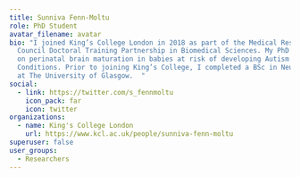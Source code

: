 ```yaml
---
title: Sunniva Fenn-Moltu
role: PhD Student
avatar_filename: avatar
bio: "I joined King’s College London in 2018 as part of the Medical Research
  Council Doctoral Training Partnership in Biomedical Sciences. My PhD focuses
  on perinatal brain maturation in babies at risk of developing Autism Spectrum
  Conditions. Prior to joining King’s College, I completed a BSc in Neuroscience
  at The University of Glasgow.  "
social:
  - link: https://twitter.com/s_fennmoltu
    icon_pack: far
    icon: twitter
organizations:
  - name: King's College London
    url: https://www.kcl.ac.uk/people/sunniva-fenn-moltu
superuser: false
user_groups:
  - Researchers
---
```

